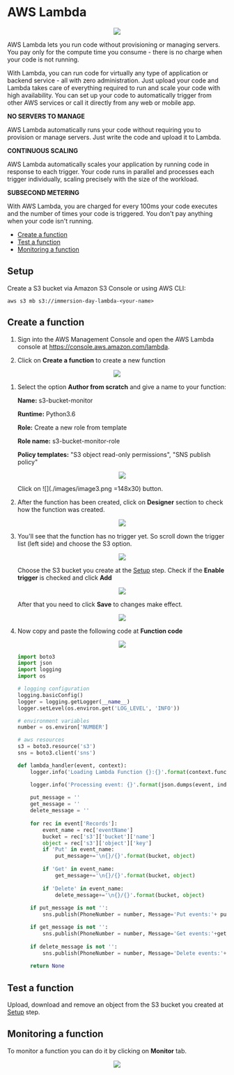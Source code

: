 # AWS Lambda

<p align="center"><img src="./images/logo.png"/></p>

AWS Lambda lets you run code without provisioning or managing servers. You pay only for the compute time you consume - 
there is no charge when your code is not running.

With Lambda, you can run code for virtually any type of application or backend service - all with zero administration. 
Just upload your code and Lambda takes care of everything required to run and scale your code with high availability. You can set up your code to automatically trigger from other AWS services or call it directly from any web or mobile app.


**NO SERVERS TO MANAGE**

AWS Lambda automatically runs your code without requiring you to provision or manage servers. Just write the code and 
upload it to Lambda.

**CONTINUOUS SCALING**

AWS Lambda automatically scales your application by running code in response to each trigger. Your code runs in parallel 
and processes each trigger individually, scaling precisely with the size of the workload.

**SUBSECOND METERING**

With AWS Lambda, you are charged for every 100ms your code executes and the number of times your code is triggered. You 
don't pay anything when your code isn't running.


* [Create a function](#create-a-function)
* [Test a function](#test-a-function)
* [Monitoring a function](#monitoring-a-function)

## Setup

Create a S3 bucket via Amazon S3 Console or using AWS CLI:

```
aws s3 mb s3://immersion-day-lambda-<your-name> 
```

## Create a function

1. Sign into the AWS Management Console and open the AWS Lambda console at <https://console.aws.amazon.com/lambda>.

1. Click on **Create a function** to create a new function

<p align="center"><img src="./images/image1.png"/></p>

1. Select the option **Author from scratch** and give a name to your function:

    **Name:** s3-bucket-monitor
    
    **Runtime:** Python3.6
    
    **Role:** Create a new role from template
    
    **Role name:** s3-bucket-monitor-role
    
    **Policy templates:** "S3 object read-only permissions", "SNS publish policy"
 
    <p align="center"><img src="./images/image2.png"/></p>

    Click on ![](./images/image3.png =148x30) button.
    
1. After the function has been created, click on **Designer** section to check how the function was created.

    <p align="center"><img src="./images/image4.png"/></p>
    
1. You'll see that the function has no trigger yet. So scroll down the trigger list (left side) and choose the S3 option.
    
    <p align="center"><img src="./images/image5.png"/></p>
    
    Choose the S3 bucket you create at the [Setup](#setup) step. Check if the **Enable trigger** is checked and click 
    **Add**
    
    <p align="center"><img src="./images/image6.png"/></p>
    
    After that you need to click **Save** to changes make effect.
    
    <p align="center"><img src="./images/image7.png"/></p>

1. Now copy and paste the following code at **Function code**

    <p align="center"><img src="./images/image8.png"/></p>

    ```python
    import boto3
    import json
    import logging
    import os
    
    # logging configuration
    logging.basicConfig()
    logger = logging.getLogger(__name__)
    logger.setLevel(os.environ.get('LOG_LEVEL', 'INFO'))
    
    # environment variables
    number = os.environ['NUMBER']
    
    # aws resources
    s3 = boto3.resource('s3')
    sns = boto3.client('sns')
    
    def lambda_handler(event, context):
        logger.info('Loading Lambda Function {}:{}'.format(context.function_name, context.function_version))
    
        logger.info('Processing event: {}'.format(json.dumps(event, indent=4, sort_keys=True)))
        
        put_message = ''
        get_message = ''
        delete_message = ''
        
        for rec in event['Records']:
            event_name = rec['eventName']
            bucket = rec['s3']['bucket']['name']
            object = rec['s3']['object']['key']
            if 'Put' in event_name:
                put_message+='\n{}/{}'.format(bucket, object)
            
            if 'Get' in event_name:
                get_message+='\n{}/{}'.format(bucket, object)
                
            if 'Delete' in event_name:
                delete_message+='\n{}/{}'.format(bucket, object)
            
        if put_message is not '': 
            sns.publish(PhoneNumber = number, Message='Put events:'+ put_message)
    
        if get_message is not '':
            sns.publish(PhoneNumber = number, Message='Get events:'+get_message)
            
        if delete_message is not '':
            sns.publish(PhoneNumber = number, Message='Delete events:'+delete_message)
        
        return None
 
    ```

## Test a function

Upload, download and remove an object from the S3 bucket you created at [Setup](#setup) step.

## Monitoring a function

To monitor a function you can do it by clicking on **Monitor** tab.

<p align="center"><img src="./images/image9.png"/></p>
